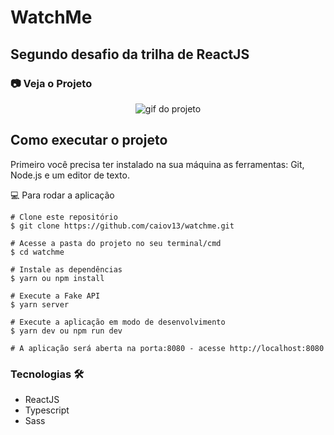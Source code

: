 # WatchMe

## Segundo desafio da trilha de ReactJS

### 📷 Veja o Projeto
<div align="center">

  ![gif do projeto](https://github.com/caiov13/watchme/blob/main/github/todo.gif)
  
</div>

## Como executar o projeto
Primeiro você precisa ter instalado na sua máquina as ferramentas: Git, Node.js e um editor de texto.

💻 Para rodar a aplicação
```
# Clone este repositório
$ git clone https://github.com/caiov13/watchme.git

# Acesse a pasta do projeto no seu terminal/cmd
$ cd watchme

# Instale as dependências
$ yarn ou npm install

# Execute a Fake API 
$ yarn server

# Execute a aplicação em modo de desenvolvimento
$ yarn dev ou npm run dev

# A aplicação será aberta na porta:8080 - acesse http://localhost:8080

```

### Tecnologias 🛠
* ReactJS
* Typescript
* Sass
